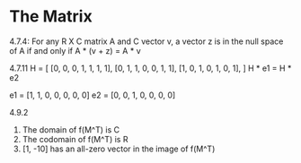 # The Matrix

4.7.4: For any R X C matrix A and C vector v, a vector z is in the null space of A if and only if A * (v + z) = A * v

4.7.11
H = [
  [0, 0, 0, 1, 1, 1, 1],
  [0, 1, 1, 0, 0, 1, 1],
  [1, 0, 1, 0, 1, 0, 1],
]
H * e1 = H * e2

e1 = [1, 1, 0, 0, 0, 0, 0]
e2 = [0, 0, 1, 0, 0, 0, 0]

4.9.2
1. The domain of f(M^T) is C
2. The codomain of f(M^T) is R
3. [1, -10] has an all-zero vector in the image of f(M^T)